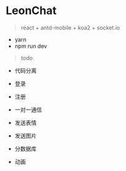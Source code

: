 # LeonChat
> react + antd-mobile + koa2 + socket.io
* yarn
* npm run dev

> todo
* 代码分离
* 登录
* 注册
* 一对一通信
* 发送表情
* 发送图片

* 分数据库
* 动画

